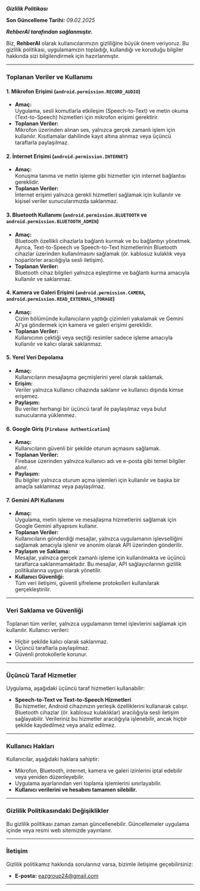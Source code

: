 ***Gizlilik Politikası***

**Son Güncelleme Tarihi:** *09.02.2025*

***RehberAI tarafından sağlanmıştır.***  

Biz, **RehberAI** olarak kullanıcılarımızın gizliliğine büyük önem veriyoruz. Bu gizlilik politikası, uygulamamızın topladığı, kullandığı ve koruduğu bilgiler hakkında sizi bilgilendirmek için hazırlanmıştır.  

---

### **Toplanan Veriler ve Kullanımı**

#### **1. Mikrofon Erişimi (`android.permission.RECORD_AUDIO`)**
- **Amaç:**  
  Uygulama, sesli komutlarla etkileşim (Speech-to-Text) ve metin okuma (Text-to-Speech) hizmetleri için mikrofon erişimi gerektirir.  
- **Toplanan Veriler:**  
  Mikrofon üzerinden alınan ses, yalnızca gerçek zamanlı işlem için kullanılır. Kısıtlamalar dahilinde kayıt altına alınmaz veya üçüncü taraflarla paylaşılmaz.  

#### **2. İnternet Erişimi (`android.permission.INTERNET`)**
- **Amaç:**  
  Konuşma tanıma ve metin işleme gibi hizmetler için internet bağlantısı gereklidir.  
- **Toplanan Veriler:**  
  İnternet erişimi yalnızca gerekli hizmetleri sağlamak için kullanılır ve kişisel veriler sunucularımızda saklanmaz.  

#### **3. Bluetooth Kullanımı (`android.permission.BLUETOOTH` ve `android.permission.BLUETOOTH_ADMIN`)**
- **Amaç:**  
  Bluetooth özellikli cihazlarla bağlantı kurmak ve bu bağlantıyı yönetmek. Ayrıca, Text-to-Speech ve Speech-to-Text hizmetlerinin Bluetooth cihazlar üzerinden kullanılmasını sağlamak (ör. kablosuz kulaklık veya hoparlörler aracılığıyla sesli iletişim).  
- **Toplanan Veriler:**  
  Bluetooth cihaz bilgileri yalnızca eşleştirme ve bağlantı kurma amacıyla kullanılır ve saklanmaz.  

#### **4. Kamera ve Galeri Erişimi (`android.permission.CAMERA`, `android.permission.READ_EXTERNAL_STORAGE`)**
- **Amaç:**  
  Çizim  bölümünde kullanıcıların yaptığı çizimleri yakalamak ve Gemini AI'ya göndermek için kamera ve galeri erişimi gereklidir.  
- **Toplanan Veriler:**  
  Kullanıcının çektiği veya seçtiği resimler sadece işleme amacıyla kullanılır ve kalıcı olarak saklanmaz.  

#### **5. Yerel Veri Depolama**
- **Amaç:**  
  Kullanıcıların mesajlaşma geçmişlerini yerel olarak saklamak.  
- **Erişim:**  
  Veriler yalnızca kullanıcı cihazında saklanır ve kullanıcı dışında kimse erişemez.  
- **Paylaşım:**  
  Bu veriler herhangi bir üçüncü taraf ile paylaşılmaz veya bulut sunucularına yüklenmez.  

#### **6. Google Giriş (`Firebase Authentication`)**
- **Amaç:**  
  Kullanıcıların güvenli bir şekilde oturum açmasını sağlamak.  
- **Toplanan Veriler:**  
  Firebase üzerinden yalnızca kullanıcı adı ve e-posta gibi temel bilgiler alınır.  
- **Paylaşım:**  
  Bu bilgiler yalnızca oturum açma işlemleri için kullanılır ve başka bir amaçla saklanmaz veya paylaşılmaz.  

#### **7. Gemini API Kullanımı**
- **Amaç:**  
  Uygulama, metin işleme ve mesajlaşma hizmetlerini sağlamak için Google Gemini altyapısını kullanır.  
- **Toplanan Veriler:**  
  Kullanıcıların gönderdiği mesajlar, yalnızca uygulamanın işlevselliğini sağlamak amacıyla işlenir ve anonim olarak API üzerinden gönderilir.  
- **Paylaşım ve Saklama:**  
  Mesajlar, yalnızca gerçek zamanlı işleme için kullanılmakta ve üçüncü taraflarca saklanmamaktadır. Bu mesajlar, API sağlayıcılarının gizlilik politikalarına uygun olarak yönetilir.  
- **Kullanıcı Güvenliği:**  
  Tüm veri iletişimi, güvenli şifreleme protokolleri kullanılarak gerçekleştirilir.  

---

### **Veri Saklama ve Güvenliği**
Toplanan tüm veriler, yalnızca uygulamanın temel işlevlerini sağlamak için kullanılır. Kullanıcı verileri:  
- Hiçbir şekilde kalıcı olarak saklanmaz.  
- Üçüncü taraflarla paylaşılmaz.  
- Güvenli protokollerle korunur.  

---

### **Üçüncü Taraf Hizmetler**
Uygulama, aşağıdaki üçüncü taraf hizmetleri kullanabilir:  
- **Speech-to-Text ve Text-to-Speech Hizmetleri**  
  Bu hizmetler, Android cihazınızın yerleşik özelliklerini kullanarak çalışır. Bluetooth cihazlar (ör. kablosuz kulaklıklar) aracılığıyla sesli iletişim sağlayabilir. Verileriniz bu hizmetler aracılığıyla işlenebilir, ancak hiçbir şekilde kaydedilmez veya analiz edilmez.  

---

### **Kullanıcı Hakları**
Kullanıcılar, aşağıdaki haklara sahiptir:  
- Mikrofon, Bluetooth, internet, kamera ve galeri izinlerini iptal edebilir veya yeniden düzenleyebilir.  
- Uygulama ayarlarından veri toplama işlemlerini sınırlayabilir.  
- **Kullanıcı verilerini ve hesabını tamamen silebilir.**  

---

### **Gizlilik Politikasındaki Değişiklikler**
Bu gizlilik politikası zaman zaman güncellenebilir. Güncellemeler uygulama içinde veya resmi web sitemizde yayınlanır.  

---

### **İletişim**
Gizlilik politikamız hakkında sorularınız varsa, bizimle iletişime geçebilirsiniz:  
- **E-posta:** eazgroup24@gmail.com  

---

